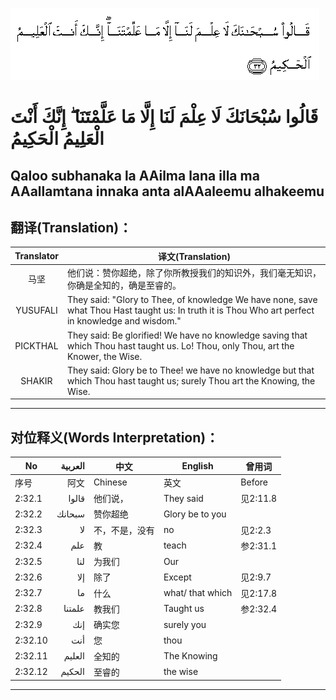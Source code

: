 ![002:032](images/002_032.gif)

#  قَالُوا سُبْحَانَكَ لَا عِلْمَ لَنَا إِلَّا مَا عَلَّمْتَنَا ۖ إِنَّكَ أَنْتَ الْعَلِيمُ الْحَكِيمُ 

## Qaloo subhanaka la AAilma lana illa ma AAallamtana innaka anta alAAaleemu alhakeemu

## 翻译(Translation)：

| Translator | 译文(Translation)                                            |
|:----------:| ------------------------------------------------------------ |
| 马坚       | 他们说：赞你超绝，除了你所教授我们的知识外，我们毫无知识，你确是全知的，确是至睿的。 |
| YUSUFALI   | They said: "Glory to Thee, of knowledge We have none, save what Thou Hast taught us: In truth it is Thou Who art perfect in knowledge and wisdom." |
| PICKTHAL   | They said: Be glorified! We have no knowledge saving that which Thou hast taught us. Lo! Thou, only Thou, art the Knower, the Wise. |
| SHAKIR     | They said: Glory be to Thee! we have no knowledge but that which Thou hast taught us; surely Thou art the Knowing, the Wise. |

---

## 对位释义(Words Interpretation)：

| No      | العربية | 中文           | English          | 曾用词   |
| ------- | -------:| -------------- | ---------------- | -------- |
| 序号    | 阿文    | Chinese        | 英文             | Before   |
| 2:32.1  | قالوا   | 他们说，       | They said        | 见2:11.8 |
| 2:32.2  | سبحانك  | 赞你超绝       | Glory be to you  |          |
| 2:32.3  | لا      | 不，不是，没有 | no               | 见2:2.3  |
| 2:32.4  | علم     | 教             | teach            | 参2:31.1 |
| 2:32.5  | لنا     | 为我们         | Our              |          |
| 2:32.6  | إلا     | 除了           | Except           | 见2:9.7  |
| 2:32.7  | ما      | 什么           | what/ that which | 见2:17.8 |
| 2:32.8  | علمتنا  | 教我们         | Taught us        | 参2:32.4 |
| 2:32.9  | إنك     | 确实您         | surely you       |          |
| 2:32.10 | أنت     | 您             | thou             |          |
| 2:32.11 | العليم  | 全知的         | The Knowing      |          |
| 2:32.12 | الحكيم  | 至睿的         | the wise         |          |

---
